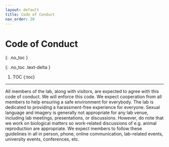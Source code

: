 ```yaml
---
layout: default
title: Code of Conduct
nav_order: 20
---
```


# Code of Conduct
{: .no_toc }

{: .no_toc .text-delta }

1. TOC
{:toc}

---

All members of the lab, along with visitors, are expected to agree with this code of conduct. We will enforce this code. We expect cooperation from all members to help ensuring a safe environment for everybody. The lab is dedicated to providing a harassment-free experience for everyone. Sexual language and imagery is generally not appropriate for any lab venue, including lab meetings, presentations, or discussions. However, do note that we work on biological matters so work-related discussions of e.g. animal reproduction are appropriate. We expect members to follow these guidelines in all in person, phone, online communication, lab-related events, university events, conferences, etc. 


<!-- just_the_docs:
  # Define which collections are used in just-the-docs
  collections:
    # Reference the "tests" collection
    tests:
      # Give the collection a name
      name: Tests
      # Exclude the collection from the navigation
      # Supports true or false (default)
      # nav_exclude: true
      # Fold the collection in the navigation
      # Supports true or false (default)
      # nav_fold: true  # note: this option is new in v0.4
      # Exclude the collection from the search
      # Supports true or false (default)
      # search_exclude: true -->
